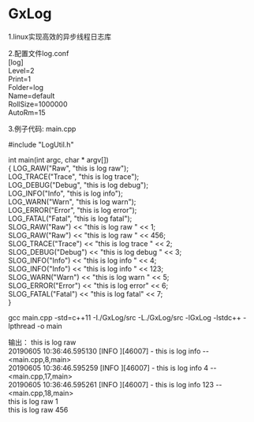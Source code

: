 # GxLog

1.linux实现高效的异步线程日志库

2.配置文件log.conf  
[log]  
Level=2  
Print=1  
Folder=log  
Name=default  
RollSize=1000000  
AutoRm=15  

3.例子代码: main.cpp

#include "LogUtil.h"  

int main(int argc, char * argv[])  
{
        LOG_RAW("Raw", "this is log raw");  
        LOG_TRACE("Trace", "this is log trace");  
        LOG_DEBUG("Debug", "this is log debug");  
        LOG_INFO("Info", "this is log info");  
        LOG_WARN("Warn", "this is log warn");  
        LOG_ERROR("Error", "this is log error");  
        LOG_FATAL("Fatal", "this is log fatal");    
        SLOG_RAW("Raw") << "this is log raw " << 1;  
        SLOG_RAW("Raw") << "this is log raw " << 456;  
        SLOG_TRACE("Trace") << "this is log trace " << 2;  
        SLOG_DEBUG("Debug") << "this is log debug " << 3;  
        SLOG_INFO("Info") << "this is log info " << 4;  
        SLOG_INFO("Info") << "this is log info " << 123;  
        SLOG_WARN("Warn") << "this is log warn " << 5;  
        SLOG_ERROR("Error") << "this is log error" << 6;  
        SLOG_FATAL("Fatal") << "this is log fatal" << 7;  
}  

gcc main.cpp -std=c++11 -I./GxLog/src -L./GxLog/src -lGxLog -lstdc++ -lpthread -o main

输出：
this is log raw  
20190605 10:36:46.595130 [INFO ][46007] - this is log info -- <main.cpp,8,main>  
20190605 10:36:46.595259 [INFO ][46007] - this is log info 4 -- <main.cpp,17,main>  
20190605 10:36:46.595261 [INFO ][46007] - this is log info 123 -- <main.cpp,18,main>  
this is log raw 1  
this is log raw 456   
  
